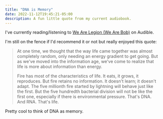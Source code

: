 ```yaml
---
title: "DNA is Memory"
date: 2022-11-12T19:45:21-05:00
description: A fun little quote from my current audiobook.
---
```


I've currently reading/listening to [We Are Legion (We Are Bob)](https://www.audible.com/pd/We-Are-Legion-We-Are-Bob-Audiobook/B01L082HJ2) on Audible. 

I'm still on the fence if I'd recommend it or not but really enjoyed this quote:

> At one time, we thought that the way life came together was almost completely random, only needing an energy gradient to get going. But as we've moved into the information age, we've come to realize that life is more about information than energy. 
> 
> Fire has most of the characteristics of life. It eats, it grows, it reproduces. But fire retains no information. It doesn't learn; it doesn't adapt. The five millionth fire started by lightning will behave just like the first. But the five hundredth bacterial division will not be like the first one, especially if there is environmental pressure. That's DNA. And RNA. That's life.

Pretty cool to think of DNA as memory.
